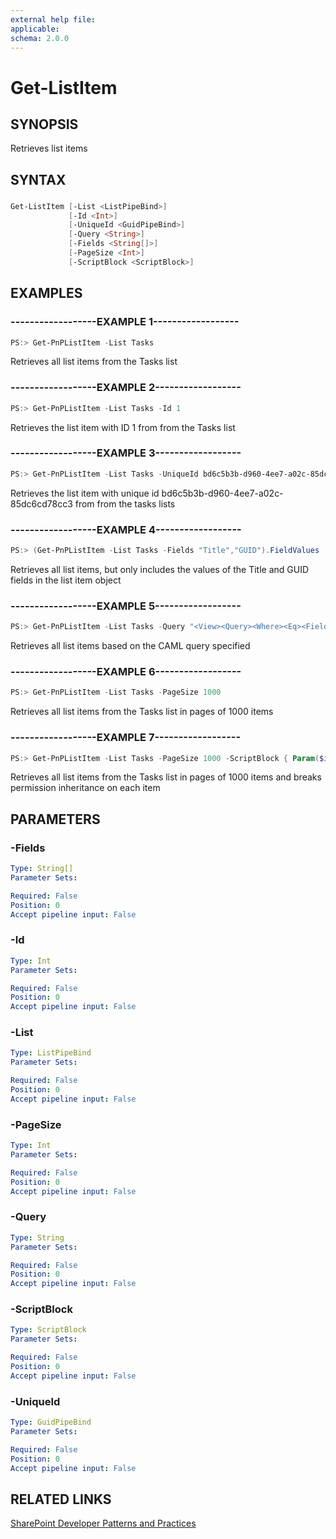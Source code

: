 ```yaml
---
external help file:
applicable: 
schema: 2.0.0
---
```

# Get-ListItem

## SYNOPSIS
Retrieves list items

## SYNTAX 

### 
```powershell
Get-ListItem [-List <ListPipeBind>]
             [-Id <Int>]
             [-UniqueId <GuidPipeBind>]
             [-Query <String>]
             [-Fields <String[]>]
             [-PageSize <Int>]
             [-ScriptBlock <ScriptBlock>]
```

## EXAMPLES

### ------------------EXAMPLE 1------------------
```powershell
PS:> Get-PnPListItem -List Tasks
```

Retrieves all list items from the Tasks list

### ------------------EXAMPLE 2------------------
```powershell
PS:> Get-PnPListItem -List Tasks -Id 1
```

Retrieves the list item with ID 1 from from the Tasks list

### ------------------EXAMPLE 3------------------
```powershell
PS:> Get-PnPListItem -List Tasks -UniqueId bd6c5b3b-d960-4ee7-a02c-85dc6cd78cc3
```

Retrieves the list item with unique id bd6c5b3b-d960-4ee7-a02c-85dc6cd78cc3 from from the tasks lists

### ------------------EXAMPLE 4------------------
```powershell
PS:> (Get-PnPListItem -List Tasks -Fields "Title","GUID").FieldValues
```

Retrieves all list items, but only includes the values of the Title and GUID fields in the list item object

### ------------------EXAMPLE 5------------------
```powershell
PS:> Get-PnPListItem -List Tasks -Query "<View><Query><Where><Eq><FieldRef Name='GUID'/><Value Type='Guid'>bd6c5b3b-d960-4ee7-a02c-85dc6cd78cc3</Value></Eq></Where></Query></View>"
```

Retrieves all list items based on the CAML query specified

### ------------------EXAMPLE 6------------------
```powershell
PS:> Get-PnPListItem -List Tasks -PageSize 1000
```

Retrieves all list items from the Tasks list in pages of 1000 items

### ------------------EXAMPLE 7------------------
```powershell
PS:> Get-PnPListItem -List Tasks -PageSize 1000 -ScriptBlock { Param($items) $items.Context.ExecuteQuery() } | % { $_.BreakRoleInheritance($true, $true) }
```

Retrieves all list items from the Tasks list in pages of 1000 items and breaks permission inheritance on each item

## PARAMETERS

### -Fields


```yaml
Type: String[]
Parameter Sets: 

Required: False
Position: 0
Accept pipeline input: False
```

### -Id


```yaml
Type: Int
Parameter Sets: 

Required: False
Position: 0
Accept pipeline input: False
```

### -List


```yaml
Type: ListPipeBind
Parameter Sets: 

Required: False
Position: 0
Accept pipeline input: False
```

### -PageSize


```yaml
Type: Int
Parameter Sets: 

Required: False
Position: 0
Accept pipeline input: False
```

### -Query


```yaml
Type: String
Parameter Sets: 

Required: False
Position: 0
Accept pipeline input: False
```

### -ScriptBlock


```yaml
Type: ScriptBlock
Parameter Sets: 

Required: False
Position: 0
Accept pipeline input: False
```

### -UniqueId


```yaml
Type: GuidPipeBind
Parameter Sets: 

Required: False
Position: 0
Accept pipeline input: False
```

## RELATED LINKS

[SharePoint Developer Patterns and Practices](http://aka.ms/sppnp)